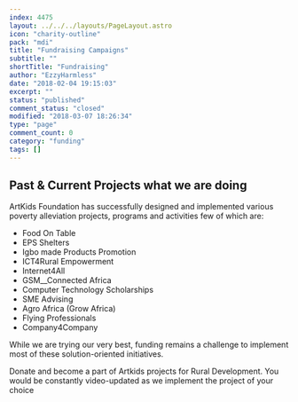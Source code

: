 ```yaml
---
index: 4475
layout: ../../../layouts/PageLayout.astro
icon: "charity-outline"
pack: "mdi"
title: "Fundraising Campaigns"
subtitle: ""
shortTitle: "Fundraising"
author: "EzzyHarmless"
date: "2018-02-04 19:15:03"
excerpt: ""
status: "published"
comment_status: "closed"
modified: "2018-03-07 18:26:34"
type: "page"
comment_count: 0
category: "funding"
tags: []
---
```


## Past & Current Projects <span class="has-text-calm is-size-4">what we are doing</span>

ArtKids Foundation has successfully designed and implemented various poverty alleviation projects, programs and activities few of which are:

*   Food On Table
*   EPS Shelters
*   Igbo made Products Promotion
*   ICT4Rural Empowerment
*   Internet4All
*   GSM__Connected Africa
*   Computer Technology Scholarships
*   SME Advising
*   Agro Africa (Grow Africa)
*   Flying Professionals
*   Company4Company

While we are trying our very best, funding remains a challenge to implement most of these solution-oriented initiatives.

Donate and become a part of Artkids projects for Rural Development. You would be constantly video-updated as we implement the project of your choice
